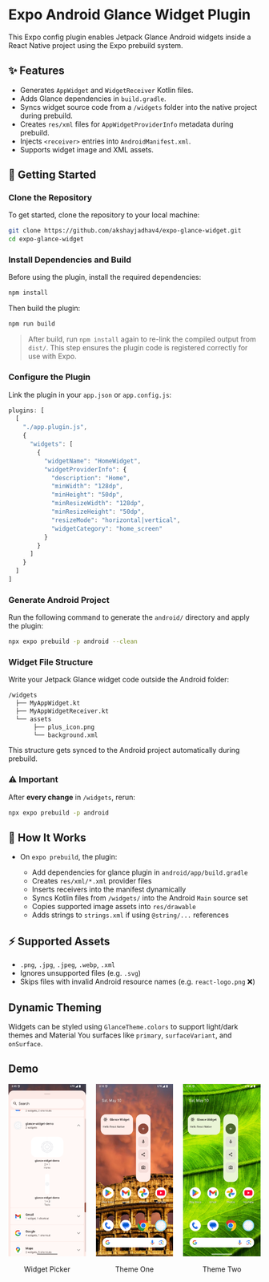 # Expo Android Glance Widget Plugin

This Expo config plugin enables Jetpack Glance Android widgets inside a React Native project using the Expo prebuild system.

## ✨ Features

* Generates `AppWidget` and `WidgetReceiver` Kotlin files.
* Adds Glance dependencies in `build.gradle`.
* Syncs widget source code from a `/widgets` folder into the native project during prebuild.
* Creates `res/xml` files for `AppWidgetProviderInfo` metadata during prebuild.
* Injects `<receiver>` entries into `AndroidManifest.xml`.
* Supports widget image and XML assets.

## 🚀 Getting Started

### Clone the Repository

To get started, clone the repository to your local machine:

```bash
git clone https://github.com/akshayjadhav4/expo-glance-widget.git
cd expo-glance-widget
```

### Install Dependencies and Build

Before using the plugin, install the required dependencies:

```bash
npm install
```

Then build the plugin:

```bash
npm run build
```

> After build, run `npm install` again to re-link the compiled output from `dist/`. This step ensures the plugin code is registered correctly for use with Expo.

### Configure the Plugin

Link the plugin in your `app.json` or `app.config.js`:

```js
plugins: [
  [
    "./app.plugin.js",
    {
      "widgets": [
        {
          "widgetName": "HomeWidget",
          "widgetProviderInfo": {
            "description": "Home",
            "minWidth": "128dp",
            "minHeight": "50dp",
            "minResizeWidth": "128dp",
            "minResizeHeight": "50dp",
            "resizeMode": "horizontal|vertical",
            "widgetCategory": "home_screen"
          }
        }
      ]
    }
  ]
]
```

### Generate Android Project

Run the following command to generate the `android/` directory and apply the plugin:

```bash
npx expo prebuild -p android --clean
```

### Widget File Structure

Write your Jetpack Glance widget code outside the Android folder:

```
/widgets
  ├── MyAppWidget.kt
  ├── MyAppWidgetReceiver.kt
  └── assets
       ├── plus_icon.png
       └── background.xml
```

This structure gets synced to the Android project automatically during prebuild.

### ⚠️ Important

After **every change** in `/widgets`, rerun:

```bash
npx expo prebuild -p android
```

## 🔄 How It Works

* On `expo prebuild`, the plugin:

  * Add dependencies for glance plugin in `android/app/build.gradle`
  * Creates `res/xml/*.xml` provider files
  * Inserts receivers into the manifest dynamically
  * Syncs Kotlin files from `/widgets/` into the Android `Main` source set
  * Copies supported image assets into `res/drawable`
  * Adds strings to `strings.xml` if using `@string/...` references

## ⚡ Supported Assets

* `.png`, `.jpg`, `.jpeg`, `.webp`, `.xml`
* Ignores unsupported files (e.g. `.svg`)
* Skips files with invalid Android resource names (e.g. `react-logo.png` ❌)

## Dynamic Theming

Widgets can be styled using `GlanceTheme.colors` to support light/dark themes and Material You surfaces like `primary`, `surfaceVariant`, and `onSurface`.


## Demo

<div style="display: flex; justify-content: space-around; align-items: center; gap: 20px;">

<div style="text-align: center;">
   <img src="demo/two.png" alt="Widget picker interface showing a list of available widgets with a highlighted selection." width="200">
   <p>Widget Picker</p>
</div>

<div style="text-align: center;">
   <img src="demo/one.png" alt="A preview of a single widget displaying weather information with a clean and minimal design." width="200">
   <p>Theme One</p>
</div>

<div style="text-align: center;">
   <img src="demo/three.png" alt="Another widget preview showcasing a calendar view with highlighted dates." width="200">
   <p>Theme Two</p>
</div>

</div>

